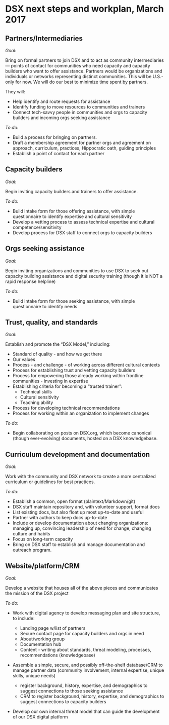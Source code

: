# DSX next steps and workplan, March 2017

## **Partners/Intermediaries**
 
*Goal*: 

Bring on formal partners to join DSX and to act as community intermediaries — points of contact for communities who need capacity and capacity builders who want to offer assistance. Partners would be organizations and individuals or networks representing distinct communities. This will be U.S.-only for now. We will do our best to minimize time spent by partners. 

They will: 

- Help identify and route requests for assistance
- Identify funding to move resources to communities and trainers
- Connect  tech-savvy people in communities and orgs to capacity builders and incoming orgs seeking assistance 

*To do*: 

- Build a process for bringing on partners. 
- Draft a membership agreement for partner orgs and agreement on approach, curriculum, practices, Hippocratic oath, guiding principles 
- Establish a point of contact for each partner


## **Capacity builders** 

*Goal*: 

Begin inviting capacity builders and trainers to offer assistance. 

*To do:*  

- Build intake form for those offering assistance, with simple questionnaire to identify expertise and cultural sensitivity
- Develop a vetting process to assess technical expertise and cultural competence/sensitivity
- Develop process for DSX staff to connect orgs to capacity builders


## **Orgs seeking assistance** 

*Goal*: 

Begin inviting organizations and communities to use DSX to seek out capacity building assistance and digital security training (though it is NOT a rapid response helpline)

*To do:* 

- Build intake form for those seeking assistance, with simple questionnaire to identify needs
 

## **Trust, quality, and standards**
 
*Goal*: 

Establish and promote the “DSX Model,” including:
     
- Standard of quality - and how we get there
- Our values
- Process - and challenge - of working across different cultural contexts
- Process for establishing trust and vetting capacity builders
- Process for empowering those already working within frontline communities - investing in expertise
- Establishing criteria for becoming a “trusted trainer”:
	- Technical skills
	- Cultural sensitivity
	- Teaching ability
- Process for developing technical recommendations
- Process for working within an organization to implement changes

*To do*: 

- Begin collaborating on posts on DSX.org, which become canonical (though ever-evolving) documents, hosted on a DSX knowledgebase.

## **Curriculum development and documentation**
 
*Goal*: 

Work with the community and DSX network to create a more centralized curriculum or guidelines for best practices. 

*To do*:

- Establish a common, open format (plaintext/Markdown/git)
- DSX staff maintain repository and, with volunteer support, format docs
- List existing docs, but also float up most up-to-date and useful
- Partner with authors to keep docs up-to-date
- Include or develop documentation about changing organizations: managing up, convincing leadership of need for change, changing culture and habits
- Focus on long-term capacity
- Bring on DSX staff to establish and manage documentation and outreach program. 

## **Website/platform/CRM**

*Goal:* 

Develop a website that houses all of the above pieces and communicates the mission of the DSX project  

*To do:* 

- Work with  digital agency to develop messaging plan and site structure, to include: 

	- Landing page w/list of partners 
	- Secure contact page for capacity builders and orgs in need 
	- About/working group 
	- Documentation hub 
	- Content - writing about standards, threat modeling, processes, recommendations (knowledgebase)

- Assemble a simple, secure, and possibly off-the-shelf database/CRM to manage partner data (community involvement, internal expertise,  unique skills, unique needs)
	- register background, history, expertise, and demographics to suggest connections to those seeking assistance 
	- CRM to register background, history, expertise, and demographics to suggest connections to capacity builders 

- Develop our own internal threat model that can guide the development of our DSX digital platform
  
